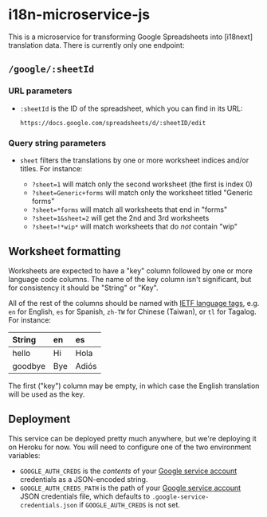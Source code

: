 # i18n-microservice-js
This is a microservice for transforming Google Spreadsheets into [i18next]
translation data. There is currently only one endpoint:

## `/google/:sheetId`

### URL parameters
* `:sheetId` is the ID of the spreadsheet, which you can find in its URL:

    ```
    https://docs.google.com/spreadsheets/d/:sheetID/edit
    ```

### Query string parameters
* `sheet` filters the translations by one or more worksheet indices and/or
  titles. For instance:

  - `?sheet=1` will match only the second worksheet (the first is index 0)
  - `?sheet=Generic+forms` will match only the worksheet titled "Generic
    forms"
  - `?sheet=*forms` will match all worksheets that end in "forms"
  - `?sheet=1&sheet=2` will get the 2nd and 3rd worksheets
  - `?sheet=!*wip*` will match worksheets that do _not_ contain "wip"

## Worksheet formatting
Worksheets are expected to have a "key" column followed by one or more language
code columns. The name of the key column isn't significant, but for consistency
it should be "String" or "Key".

All of the rest of the columns should be named with [IETF language
tags](https://en.wikipedia.org/wiki/IETF_language_tag), e.g. `en` for English,
`es` for Spanish, `zh-TW` for Chinese (Taiwan), or `tl` for Tagalog. For
instance:

| String | en | es |
| :--- | :--- | :--- |
| hello | Hi | Hola |
| goodbye | Bye | Adiós |

The first ("key") column may be empty, in which case the English translation
will be used as the key.

## Deployment
This service can be deployed pretty much anywhere, but we're deploying it on
Heroku for now. You will need to configure one of the two environment variables:

- `GOOGLE_AUTH_CREDS` is the _contents_ of your [Google service account]
  credentials as a JSON-encoded string.
- `GOOGLE_AUTH_CREDS_PATH` is the path of your [Google service account]
  JSON credentials file, which defaults to `.google-service-credentials.json`
  if `GOOGLE_AUTH_CREDS` is not set.

[google service account]: https://cloud.google.com/iam/docs/service-accounts
